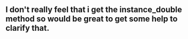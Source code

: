 ## I don't really feel that i get the instance_double method so would be great to get some help to clarify that.
